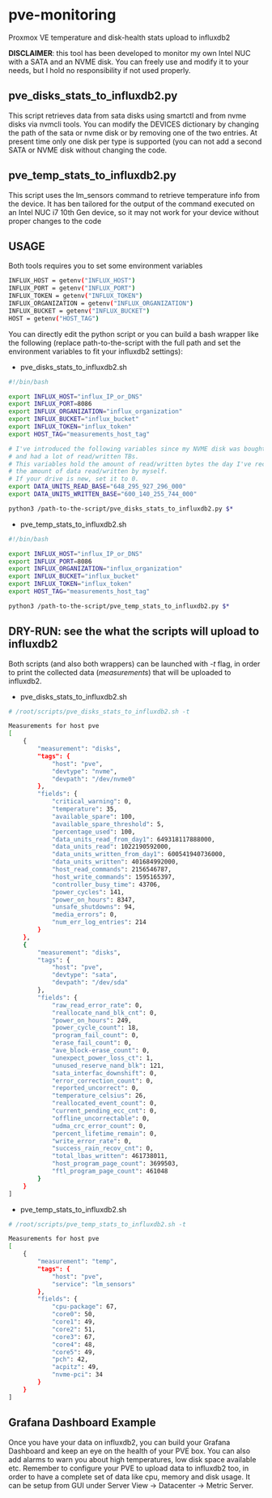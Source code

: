 # pve-monitoring
Proxmox VE temperature and disk-health stats upload to influxdb2

**DISCLAIMER**: this tool has been developed to monitor my own Intel NUC with a SATA and an NVME disk. You can freely use and modify it to your needs, but I hold no responsibility if not used properly. 

## pve_disks_stats_to_influxdb2.py

This script retrieves data from sata disks using smartctl and from nvme disks via nvmcli tools.
You can modify the DEVICES dictionary by changing the path of the sata or nvme disk or by removing one of the two entries.
At present time only one disk per type is supported (you can not add a second SATA or NVME disk without changing the code.

## pve_temp_stats_to_influxdb2.py

This script uses the lm_sensors command to retrieve temperature info from the device. It has ben tailored for the output of the command executed on an Intel NUC i7 10th Gen device, so it may not work for your device without proper changes to the code

## USAGE

Both tools requires you to set some environment variables 

```bash
INFLUX_HOST = getenv("INFLUX_HOST")
INFLUX_PORT = getenv("INFLUX_PORT")
INFLUX_TOKEN = getenv("INFLUX_TOKEN")
INFLUX_ORGANIZATION = getenv("INFLUX_ORGANIZATION")
INFLUX_BUCKET = getenv("INFLUX_BUCKET")
HOST = getenv("HOST_TAG")
```

You can directly edit the python script or you can build a bash wrapper like the following 
(replace path-to-the-script with the full path and set the environment variables to fit your influxdb2 settings):

- pve_disks_stats_to_influxdb2.sh

```bash
#!/bin/bash

export INFLUX_HOST="influx_IP_or_DNS"
export INFLUX_PORT=8086
export INFLUX_ORGANIZATION="influx_organization"
export INFLUX_BUCKET="influx_bucket"
export INFLUX_TOKEN="influx_token"
export HOST_TAG="measurements_host_tag"

# I've introduced the following variables since my NVME disk was bought from another person 
# and had a lot of read/written TBs.
# This variables hold the amount of read/written bytes the day I've received it, so I can know 
# the amount of data read/written by myself. 
# If your drive is new, set it to 0.
export DATA_UNITS_READ_BASE="648_295_927_296_000"
export DATA_UNITS_WRITTEN_BASE="600_140_255_744_000"

python3 /path-to-the-script/pve_disks_stats_to_influxdb2.py $*
```

- pve_temp_stats_to_influxdb2.sh

```bash
#!/bin/bash

export INFLUX_HOST="influx_IP_or_DNS"
export INFLUX_PORT=8086
export INFLUX_ORGANIZATION="influx_organization"
export INFLUX_BUCKET="influx_bucket"
export INFLUX_TOKEN="influx_token"
export HOST_TAG="measurements_host_tag"

python3 /path-to-the-script/pve_temp_stats_to_influxdb2.py $*
```

## DRY-RUN: see the what the scripts will upload to influxdb2

Both scripts (and also both wrappers) can be launched with *-t* flag, in order to print the collected data (*measurements*) 
that will be uploaded to influxdb2.

- pve_disks_stats_to_influxdb2.sh

```bash
# /root/scripts/pve_disks_stats_to_influxdb2.sh -t

Measurements for host pve
[
    {
        "measurement": "disks",
        "tags": {
            "host": "pve",
            "devtype": "nvme",
            "devpath": "/dev/nvme0"
        },
        "fields": {
            "critical_warning": 0,
            "temperature": 35,
            "available_spare": 100,
            "available_spare_threshold": 5,
            "percentage_used": 100,
            "data_units_read_from_day1": 649318117888000,
            "data_units_read": 1022190592000,
            "data_units_written_from_day1": 600541940736000,
            "data_units_written": 401684992000,
            "host_read_commands": 2156546787,
            "host_write_commands": 1595165397,
            "controller_busy_time": 43706,
            "power_cycles": 141,
            "power_on_hours": 8347,
            "unsafe_shutdowns": 94,
            "media_errors": 0,
            "num_err_log_entries": 214
        }
    },
    {
        "measurement": "disks",
        "tags": {
            "host": "pve",
            "devtype": "sata",
            "devpath": "/dev/sda"
        },
        "fields": {
            "raw_read_error_rate": 0,
            "reallocate_nand_blk_cnt": 0,
            "power_on_hours": 249,
            "power_cycle_count": 18,
            "program_fail_count": 0,
            "erase_fail_count": 0,
            "ave_block-erase_count": 0,
            "unexpect_power_loss_ct": 1,
            "unused_reserve_nand_blk": 121,
            "sata_interfac_downshift": 0,
            "error_correction_count": 0,
            "reported_uncorrect": 0,
            "temperature_celsius": 26,
            "reallocated_event_count": 0,
            "current_pending_ecc_cnt": 0,
            "offline_uncorrectable": 0,
            "udma_crc_error_count": 0,
            "percent_lifetime_remain": 0,
            "write_error_rate": 0,
            "success_rain_recov_cnt": 0,
            "total_lbas_written": 461738011,
            "host_program_page_count": 3699503,
            "ftl_program_page_count": 461048
        }
    }
]
```

- pve_temp_stats_to_influxdb2.sh

```bash
# /root/scripts/pve_temp_stats_to_influxdb2.sh -t

Measurements for host pve
[
    {
        "measurement": "temp",
        "tags": {
            "host": "pve",
            "service": "lm_sensors"
        },
        "fields": {
            "cpu-package": 67,
            "core0": 50,
            "core1": 49,
            "core2": 51,
            "core3": 67,
            "core4": 48,
            "core5": 49,
            "pch": 42,
            "acpitz": 49,
            "nvme-pci": 34
        }
    }
]
```

## Grafana Dashboard Example

Once you have your data on influxdb2, you can build your Grafana Dashboard and keep an eye on the health of your PVE box. 
You can also add alarms to warn you about high temperatures, low disk space available etc. Remember to configure your
PVE to upload data to influxdb2 too, in order to have a complete set of data like cpu, memory and disk usage. It can
be setup from GUI under Server View -> Datacenter -> Metric Server.

